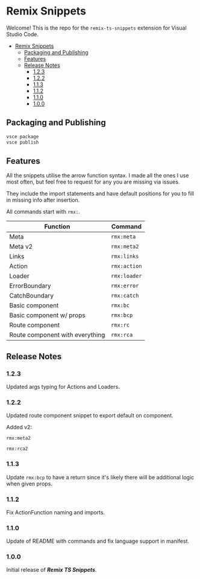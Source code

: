 # Remix Snippets

Welcome! This is the repo for the `remix-ts-snippets` extension for Visual Studio Code.

- [Remix Snippets](#remix-snippets)
  - [Packaging and Publishing](#packaging-and-publishing)
  - [Features](#features)
  - [Release Notes](#release-notes)
    - [1.2.3](#123)
    - [1.2.2](#122)
    - [1.1.3](#113)
    - [1.1.2](#112)
    - [1.1.0](#110)
    - [1.0.0](#100)

## Packaging and Publishing

```sh
vsce package
vsce publish
```

## Features

All the snippets utilise the arrow function syntax. I made all the ones I use most often, but feel free to request for any you are missing via issues.

They include the import statements and have default positions for you to fill in missing info after insertion.

All commands start with `rmx:`. 

| Function                        | Command     |
| --------------------------------|------------ |
| Meta                            | `rmx:meta`  |
| Meta v2                         | `rmx:meta2` |
| Links                           | `rmx:links` |
| Action                          | `rmx:action`|
| Loader                          | `rmx:loader`|
| ErrorBoundary                   | `rmx:error` |
| CatchBoundary                   | `rmx:catch` |
| Basic component                 | `rmx:bc`    |
| Basic component w/ props        | `rmx:bcp`   |
| Route component                 | `rmx:rc`    |
| Route component with everything | `rmx:rca`   |

## Release Notes

### 1.2.3

Updated args typing for Actions and Loaders.

### 1.2.2

Updated route component snippet to export default on component. 

Added v2:

`rmx:meta2`

`rmx:rca2`

### 1.1.3

Update `rmx:bcp` to have a return since it's likely there will be additional logic when given props.

### 1.1.2

Fix ActionFunction naming and imports.

### 1.1.0

Update of README with commands and fix language support in manifest.

### 1.0.0

Initial release of ***Remix TS Snippets***.